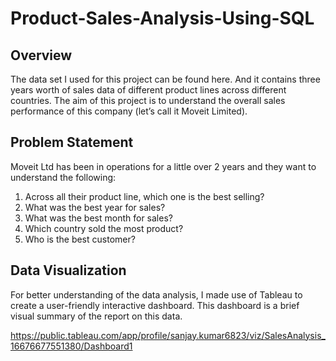 # Product-Sales-Analysis-Using-SQL

## Overview
The data set I used for this project can be found here. And it contains three years worth of sales data of different product lines across different countries. The aim of this project is to understand the overall sales performance of this company (let’s call it Moveit Limited).

## Problem Statement
Moveit Ltd has been in operations for a little over 2 years and they want to understand the following:

1. Across all their product line, which one is the best selling?
2. What was the best year for sales?
3. What was the best month for sales?
4. Which country sold the most product?
5. Who is the best customer?

## Data Visualization

For better understanding of the data analysis, I made use of Tableau to create a user-friendly interactive dashboard. This dashboard is a brief visual summary of the report on this data.

https://public.tableau.com/app/profile/sanjay.kumar6823/viz/SalesAnalysis_16676677551380/Dashboard1
